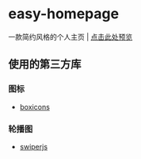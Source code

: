 # easy-homepage
一款简约风格的个人主页 | [点击此处预览](https://www.byprogram.xyz/)
## 使用的第三方库
### 图标
- [boxicons](https://boxicons.com/)
### 轮播图
- [swiperjs](https://swiperjs.com/)
